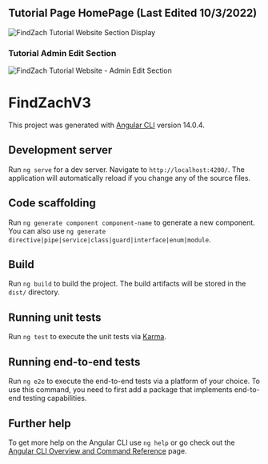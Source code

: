 ## Tutorial Page HomePage (Last Edited 10/3/2022)
<img src="https://i.gyazo.com/17f64d68a8bb190d8fa9f47abe097340.png" alt="FindZach Tutorial Website Section Display">

### Tutorial Admin Edit Section
<img src="https://i.gyazo.com/8ac565c3533f01424c6e14b4e67a4537.png" alt="FindZach Tutorial Website - Admin Edit Section">

# FindZachV3

This project was generated with [Angular CLI](https://github.com/angular/angular-cli) version 14.0.4.

## Development server

Run `ng serve` for a dev server. Navigate to `http://localhost:4200/`. The application will automatically reload if you change any of the source files.

## Code scaffolding

Run `ng generate component component-name` to generate a new component. You can also use `ng generate directive|pipe|service|class|guard|interface|enum|module`.

## Build

Run `ng build` to build the project. The build artifacts will be stored in the `dist/` directory.

## Running unit tests

Run `ng test` to execute the unit tests via [Karma](https://karma-runner.github.io).

## Running end-to-end tests

Run `ng e2e` to execute the end-to-end tests via a platform of your choice. To use this command, you need to first add a package that implements end-to-end testing capabilities.

## Further help

To get more help on the Angular CLI use `ng help` or go check out the [Angular CLI Overview and Command Reference](https://angular.io/cli) page.
